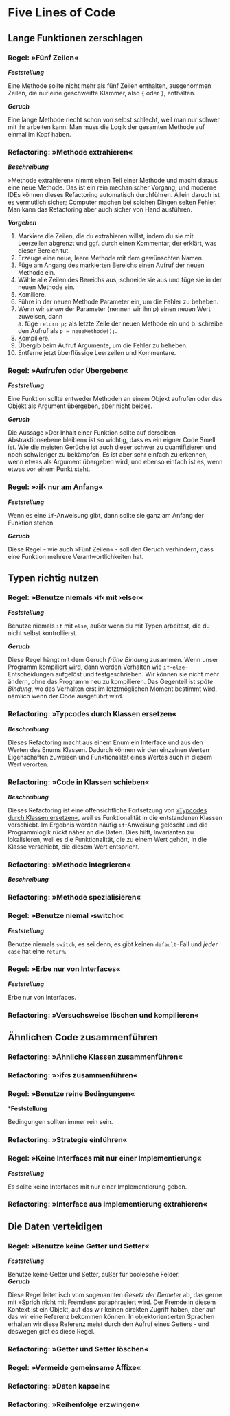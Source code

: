 # Five Lines of Code
## Lange Funktionen zerschlagen
### Regel: »Fünf Zeilen«
***Feststellung***   

Eine Methode sollte nicht mehr als fünf Zeilen enthalten, ausgenommen Zeilen, die nur eine geschweifte Klammer, also `{` oder `}`, enthalten.

***Geruch***

Eine lange Methode riecht schon von selbst schlecht, weil man nur schwer mit ihr arbeiten kann. Man muss die Logik der gesamten Methode auf einmal im Kopf haben. 

### Refactoring: »Methode extrahieren«
***Beschreibung***

»Methode extrahieren« nimmt einen Teil einer Methode und macht daraus eine neue Methode. Das ist ein rein mechanischer Vorgang, und moderne IDEs können dieses Refactoring automatisch durchführen. Allein daruch ist es vermutlich sicher; Computer machen bei solchen Dingen selten Fehler. Man kann das Refactoring aber auch sicher von Hand ausführen.

***Vorgehen***
1. Markiere die Zeilen, die du extrahieren willst, indem du sie mit Leerzeilen abgrenzt und ggf. durch einen Kommentar, der erklärt, was dieser Bereich tut.
2. Erzeuge eine neue, leere Methode mit dem gewünschten Namen.
3. Füge am Angang des markierten Bereichs einen Aufruf der neuen Methode ein.
4. Wähle alle Zeilen des Bereichs aus, schneide sie aus und füge sie in der neuen Methode ein.
5. Komiliere.
6. Führe in der neuen Methode Parameter ein, um die Fehler zu beheben.
7. Wenn wir *einem* der Parameter (nennen wir ihn p) einen neuen Wert zuweisen, dann  
   a. füge ```return p;``` als letzte Zeile der neuen Methode ein und
   b. schreibe den Aufruf als ```p = neueMethode();```.
8. Kompiliere.
9. Übergib beim Aufruf Argumente, um die Fehler zu beheben.
10. Entferne jetzt überflüssige Leerzeilen und Kommentare.

### Regel: »Aufrufen oder Übergeben«
***Feststellung***  

Eine Funktion sollte entweder Methoden an einem Objekt aufrufen oder das Objekt als Argument übergeben, aber nicht beides.

***Geruch***

Die Aussage »Der Inhalt einer Funktion sollte auf derselben Abstraktionsebene bleiben« ist so wichtig, dass es ein eigner Code Smell ist. Wie die meisten Gerüche ist auch dieser schwer zu quantifizieren und noch schwieriger zu bekämpfen. Es ist aber sehr einfach zu erkennen, wenn etwas als Argument übergeben wird, und ebenso einfach ist es, wenn etwas vor einem Punkt steht.


### Regel: »›if‹ nur am Anfang«
***Feststellung***

Wenn es eine `if`-Anweisung gibt, dann sollte sie ganz am Anfang der Funktion stehen.

***Geruch***

Diese Regel - wie auch »Fünf Zeilen« - soll den Geruch verhindern, dass eine Funktion mehrere Verantwortlichkeiten hat. 

## Typen richtig nutzen
### Regel: »Benutze niemals ›if‹ mit ›else‹«
***Feststellung***

Benutze niemals `if` mit `else`, außer wenn du mit Typen arbeitest, die du nicht selbst kontrollierst.

***Geruch***

Diese Regel hängt mit dem Geruch *frühe Bindung* zusammen. Wenn unser Programm kompiliert wird, dann werden Verhalten wie `if-else`-Entscheidungen aufgelöst und festgeschrieben. Wir können sie nicht mehr ändern, ohne das Programm neu zu kompilieren. Das Gegenteil ist *späte Bindung*, wo das Verhalten erst im letztmöglichen Moment bestimmt wird, nämlich wenn der Code ausgeführt wird.

### Refactoring: »Typcodes durch Klassen ersetzen«
***Beschreibung***

Dieses Refactoring macht aus einem Enum ein Interface und aus den Werten des Enums Klassen. Dadurch können wir den einzelnen Werten Eigenschaften zuweisen und Funktionalität eines Wertes auch in diesem Wert verorten.

### Refactoring: »Code in Klassen schieben«
***Beschreibung***

Dieses Refactoring ist eine offensichtliche Fortsetzung von [»Typcodes durch Klassen ersetzen«](#refactoring-typcodes-durch-klassen-ersetzen), weil es Funktionalität in die entstandenen Klassen verschiebt. Im Ergebnis werden häufig `if`-Anweisung gelöscht und die Programmlogik rückt näher an die Daten. Dies hilft, Invarianten zu lokalisieren, weil es die Funktionalität, die zu einem Wert gehört, in die Klasse verschiebt, die diesem Wert entspricht.

### Refactoring: »Methode integrieren«
***Beschreibung***


### Refactoring: »Methode spezialisieren«
### Regel: »Benutze niemal ›switch‹«
***Feststellung***

Benutze niemals `switch`, es sei denn, es gibt keinen `default`-Fall und *jeder* `case` hat eine `return`.
### Regel: »Erbe nur von Interfaces«
***Feststellung***

Erbe nur von Interfaces.
### Refactoring: »Versuchsweise löschen und kompilieren«
## Ähnlichen Code zusammenführen
### Refactoring: »Ähnliche Klassen zusammenführen«
### Refactoring: »›if‹s zusammenführen«
### Regel: »Benutze reine Bedingungen« 
***Feststellung**

Bedingungen sollten immer rein sein.
### Refactoring: »Strategie einführen«
### Regel: »Keine Interfaces mit nur einer Implementierung«
***Feststellung***

Es sollte keine Interfaces mit nur einer Implementierung geben.
### Refactoring: »Interface aus Implementierung extrahieren«
## Die Daten verteidigen
### Regel: »Benutze keine Getter und Setter«
***Feststellung***

Benutze keine Getter und Setter, außer für boolesche Felder.  
***Geruch***

Diese Regel leitet isch vom sogenannten *Gesetz der Demeter* ab, das gerne mit »Sprich nicht mit Fremden« paraphrasiert wird. Der Fremde in diesem Kontext ist ein Objekt, auf das wir keinen direkten Zugriff haben, aber auf das wir eine Referenz bekommen können. In objektorientierten Sprachen erhalten wir diese Referenz meist durch den Aufruf eines Getters - und deswegen gibt es diese Regel.

### Refactoring: »Getter und Setter löschen«
### Regel: »Vermeide gemeinsame Affixe«
### Refactoring: »Daten kapseln«
### Refactoring: »Reihenfolge erzwingen«
